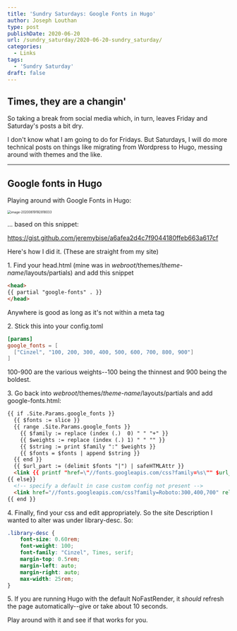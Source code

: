 ```yaml
---
title: 'Sundry Saturdays: Google Fonts in Hugo'
author: Joseph Louthan
type: post
publishDate: 2020-06-20
url: /sundry_saturday/2020-06-20-sundry_saturday/
categories:
  - Links
tags:
  - 'Sundry Saturday'
draft: false
---
```


## Times, they are a changin'

So taking a break from social media which, in turn, leaves Friday and Saturday's posts a bit dry.

I don't know what I am going to do for Fridays. But Saturdays, I will do more technical posts on things like migrating from Wordpress to Hugo, messing around with themes and the like.

------

## Google fonts in Hugo

Playing around with Google Fonts in Hugo:

<img src="../../images/image-20200619192818033.png" alt="image-20200619192818033" style="zoom:50%;" />

... based on this snippet:

https://gist.github.com/jeremybise/a6afea2d4c7f9044180ffeb663a617cf

Here's how I did it. (These are straight from my site)

1\. Find your head.html (mine was in *webroot*/themes/*theme-name*/layouts/partials) and add this snippet

   ```html
   <head>
   {{ partial "google-fonts" . }}
   </head>
   ```

   Anywhere is good as long as it's not within a meta tag
   
2\. Stick this into your config.toml

   ```toml
   [params]
   google_fonts = [
     ["Cinzel", "100, 200, 300, 400, 500, 600, 700, 800, 900"]
   ]
   ```
100-900 are the various weights--100 being the thinnest and 900 being the boldest.

3\. Go back into *webroot*/themes/*theme-name*/layouts/partials and add google-fonts.html:
   ```html
   {{ if .Site.Params.google_fonts }}
     {{ $fonts := slice }}
     {{ range .Site.Params.google_fonts }}
       {{ $family := replace (index (.)  0) " " "+" }}
       {{ $weights := replace (index (.) 1) " " "" }}
       {{ $string := print $family ":" $weights }}
       {{ $fonts = $fonts | append $string }}
     {{ end }}
     {{ $url_part := (delimit $fonts "|") | safeHTMLAttr }}
     <link {{ printf "href=\"//fonts.googleapis.com/css?family=%s\"" $url_part | safeHTMLAttr }} rel="stylesheet">
   {{ else}}
     <!-- specify a default in case custom config not present -->
     <link href="//fonts.googleapis.com/css?family=Roboto:300,400,700" rel="stylesheet">
   {{ end }}
   ```

4\. Finally, find your css and edit appropriately. So the site Description I wanted to alter was under library-desc. So:
   ```css
   .library-desc {
       font-size: 0.60rem;
       font-weight: 100;
       font-family: "Cinzel", Times, serif;
       margin-top: 0.5rem;
       margin-left: auto;
       margin-right: auto;
       max-width: 25rem;
   }
   ```

5\. If you are running Hugo with the default NoFastRender, it *should* refresh the page automatically--give or take about 10 seconds.

Play around with it and see if that works for you.
